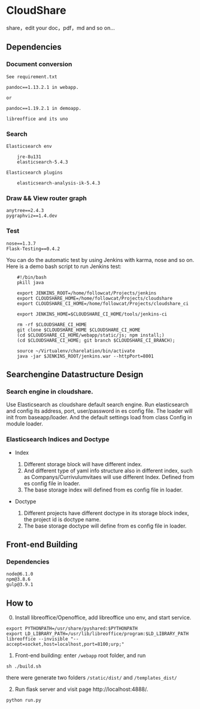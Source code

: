 # CloudShare
share，edit your doc，pdf，md and so on...

## Dependencies

### Document conversion

    See requirement.txt

    pandoc==1.13.2.1 in webapp.

    or

    pandoc==1.19.2.1 in demoapp.

    libreoffice and its uno

### Search

    Elasticsearch env

        jre-8u131
        elasticsearch-5.4.3

    Elasticsearch plugins

        elasticsearch-analysis-ik-5.4.3

### Draw && View router graph

    anytree==2.4.3
    pygraphviz==1.4.dev

### Test

    nose==1.3.7
    Flask-Testing==0.4.2

You can do the automatic test by using Jenkins with karma, nose and so on.
Here is a demo bash script to run Jenkins test:

```
    #!/bin/bash
    pkill java

    export JENKINS_ROOT=/home/followcat/Projects/jenkins
    export CLOUDSHARE_HOME=/home/followcat/Projects/cloudshare
    export CLOUDSHARE_CI_HOME=/home/followcat/Projects/cloudshare_ci

    export JENKINS_HOME=$CLOUDSHARE_CI_HOME/tools/jenkins-ci

    rm -rf $CLOUDSHARE_CI_HOME
    git clone $CLOUDSHARE_HOME $CLOUDSHARE_CI_HOME
    (cd $CLOUDSHARE_CI_HOME/webapp/static/js; npm install;)
    (cd $CLOUDSHARE_CI_HOME; git branch $CLOUDSHARE_CI_BRANCH);

    source ~/Virtualenv/charelation/bin/activate
    java -jar $JENKINS_ROOT/jenkins.war --httpPort=8001
```

## Searchengine Datastructure Design

### Search engine in cloudshare.

Use Elasticsearch as cloudshare default search engine.
Run elasticsearch and config its address, port, user/password in es config file.
The loader will init from baseapp/loader. And the default settings load from
class Config in module loader.

### Elasticsearch Indices and Doctype

- Index

    1) Different storage block will have different index.
    2) And different type of yaml info structure also in different index,
       such as Companys/Currivulumvitaes will use different Index.
       Defined from es config file in loader.
    3) The base storage index will defined from es config file in loader.

- Doctype

    1) Different projects have different doctype in its storage block index,
       the project id is doctype name.
    2) The base storage doctype will define from es config file in loader.

## Front-end Building

### Dependencies

    node@6.1.0
    npm@3.8.6
    gulp@3.9.1

## How to

0) Install libreoffice/Openoffice, add libreoffice uno env, and start service.

```
export PYTHONPATH=/usr/share/pyshared:$PYTHONPATH
export LD_LIBRARY_PATH=/usr/lib/libreoffice/program:$LD_LIBRARY_PATH
libreoffice --invisible "--accept=socket,host=localhost,port=8100;urp;"
```

1) Front-end building: enter ```/webapp``` root folder, and run
```
sh ./build.sh
```
there were generate two folders ```/static/dist/``` and ```/templates_dist/```

2) Run flask server and visit page http://localhost:4888/.

```
python run.py
```

